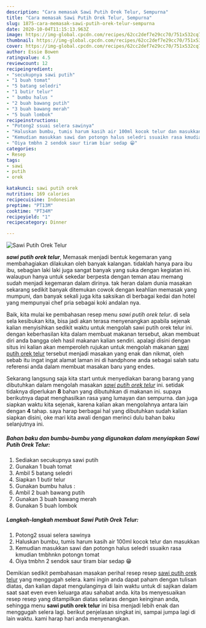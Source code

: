 ```yaml
---
description: "Cara memasak Sawi Putih Orek Telur, Sempurna"
title: "Cara memasak Sawi Putih Orek Telur, Sempurna"
slug: 1875-cara-memasak-sawi-putih-orek-telur-sempurna
date: 2020-10-04T11:15:13.963Z
image: https://img-global.cpcdn.com/recipes/62cc2def7e29cc70/751x532cq70/sawi-putih-orek-telur-foto-resep-utama.jpg
thumbnail: https://img-global.cpcdn.com/recipes/62cc2def7e29cc70/751x532cq70/sawi-putih-orek-telur-foto-resep-utama.jpg
cover: https://img-global.cpcdn.com/recipes/62cc2def7e29cc70/751x532cq70/sawi-putih-orek-telur-foto-resep-utama.jpg
author: Essie Bowen
ratingvalue: 4.5
reviewcount: 12
recipeingredient:
- "secukupnya sawi putih"
- "1 buah tomat"
- "5 batang seledri"
- "1 butir telur"
- " bumbu halus "
- "2 buah bawang putih"
- "3 buah bawang merah"
- "5 buah lombok"
recipeinstructions:
- "Potong2 ssuai selera sawinya"
- "Haluskan bumbu, tumis harum kasih air 100ml kocok telur dan masukkan"
- "Kemudian masukkan sawi dan potongn halus seledri ssuaikn rasa kmudian tmbhnkn potongn tomat"
- "Oiya tmbhn 2 sendok saur tiram biar sedap 😁"
categories:
- Resep
tags:
- sawi
- putih
- orek

katakunci: sawi putih orek 
nutrition: 169 calories
recipecuisine: Indonesian
preptime: "PT13M"
cooktime: "PT34M"
recipeyield: "1"
recipecategory: Dinner

---
```



![Sawi Putih Orek Telur](https://img-global.cpcdn.com/recipes/62cc2def7e29cc70/751x532cq70/sawi-putih-orek-telur-foto-resep-utama.jpg)

<b><i>sawi putih orek telur</i></b>, Memasak menjadi bentuk kegemaran yang membahagiakan dilakukan oleh banyak kalangan. tidaklah hanya para ibu ibu, sebagian laki laki juga sangat banyak yang suka dengan kegiatan ini. walaupun hanya untuk sekedar berpesta dengan teman atau memang sudah menjadi kegemaran dalam dirinya. tak heran dalam dunia masakan sekarang sedikit banyak ditemukan cowok dengan keahlian memasak yang mumpuni, dan banyak sekali juga kita saksikan di berbagai kedai dan hotel yang mempunyai chef pria sebagai koki andalan nya.



Baik, kita mulai ke pembahasan resep menu <i>sawi putih orek telur</i>. di sela sela kesibukan kita, bisa jadi akan terasa menyenangkan apabila sejenak kalian menyisihkan sedikit waktu untuk mengolah sawi putih orek telur ini. dengan keberhasilan kita dalam membuat makanan tersebut, akan membuat diri anda bangga oleh hasil makanan kalian sendiri. apalagi disini dengan situs ini kalian akan memperoleh rujukan untuk mengolah makanan <u>sawi putih orek telur</u> tersebut menjadi masakan yang enak dan nikmat, oleh sebab itu ingat ingat alamat laman ini di handphone anda sebagai salah satu referensi anda dalam membuat masakan baru yang endes.


Sekarang langsung saja kita start untuk menyediakan barang barang yang dibutuhkan dalam mengolah masakan <u><i>sawi putih orek telur</i></u> ini. setidak tidaknya diperlukan <b>8</b> bahan yang dibutuhkan di makanan ini. supaya berikutnya dapat menghasilkan rasa yang lumayan dan sempurna. dan juga siapkan waktu kita sejenak, karena kalian akan mengolahnya antara lain dengan <b>4</b> tahap. saya harap berbagai hal yang dibutuhkan sudah kalian siapkan disini, oke mari kita awali dengan merinci dulu bahan baku selanjutnya ini.

<!--inarticleads1-->

##### Bahan baku dan bumbu-bumbu yang digunakan dalam menyiapkan Sawi Putih Orek Telur:

1. Sediakan secukupnya sawi putih
1. Gunakan 1 buah tomat
1. Ambil 5 batang seledri
1. Siapkan 1 butir telur
1. Gunakan  bumbu halus :
1. Ambil 2 buah bawang putih
1. Gunakan 3 buah bawang merah
1. Gunakan 5 buah lombok




<!--inarticleads2-->

##### Langkah-langkah membuat Sawi Putih Orek Telur:

1. Potong2 ssuai selera sawinya
1. Haluskan bumbu, tumis harum kasih air 100ml kocok telur dan masukkan
1. Kemudian masukkan sawi dan potongn halus seledri ssuaikn rasa kmudian tmbhnkn potongn tomat
1. Oiya tmbhn 2 sendok saur tiram biar sedap 😁




Demikian sedikit pembahasan masakan perihal resep resep <u>sawi putih orek telur</u> yang menggugah selera. kami ingin anda dapat paham dengan tulisan diatas, dan kalian dapat mengulanginya di lain waktu untuk di sajikan dalam saat saat even even keluarga atau sahabat anda. kita bs menyesuaikan resep resep yang ditampilkan diatas selaras dengan keinginan anda, sehingga menu <b>sawi putih orek telur</b> ini bisa menjadi lebih enak dan menggugah selera lagi. berikut penjelasan singkat ini, sampai jumpa lagi di lain waktu. kami harap hari anda menyenangkan.
